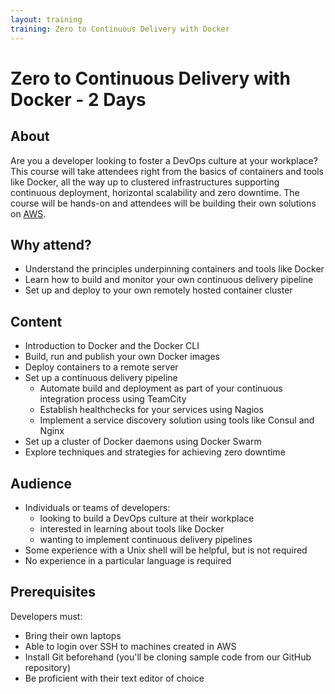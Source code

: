 ```yaml
---
layout: training
training: Zero to Continuous Delivery with Docker
---
```


# Zero to Continuous Delivery with Docker - 2 Days

## About

Are you a developer looking to foster a DevOps culture at your workplace? This course will take attendees right from the basics of containers and tools like Docker, all the way up to clustered infrastructures supporting continuous deployment, horizontal scalability and zero downtime. The course will be hands-on and attendees will be building their own solutions on [AWS](http://aws.amazon.com/).

## Why attend?

* Understand the principles underpinning containers and tools like Docker
* Learn how to build and monitor your own continuous delivery pipeline
* Set up and deploy to your own remotely hosted container cluster

## Content

* Introduction to Docker and the Docker CLI
* Build, run and publish your own Docker images
* Deploy containers to a remote server
* Set up a continuous delivery pipeline
    * Automate build and deployment as part of your continuous integration process using TeamCity
    * Establish healthchecks for your services using Nagios
    * Implement a service discovery solution using tools like Consul and Nginx
* Set up a cluster of Docker daemons using Docker Swarm
* Explore techniques and strategies for achieving zero downtime

## Audience

* Individuals or teams of developers: 
    * looking to build a DevOps culture at their workplace
    * interested in learning about tools like Docker
    * wanting to implement continuous delivery pipelines 
* Some experience with a Unix shell will be helpful, but is not required
* No experience in a particular language is required

## Prerequisites

Developers must:

* Bring their own laptops
* Able to login over SSH to machines created in AWS 
* Install Git beforehand (you'll be cloning sample code from our GitHub repository)
* Be proficient with their text editor of choice
